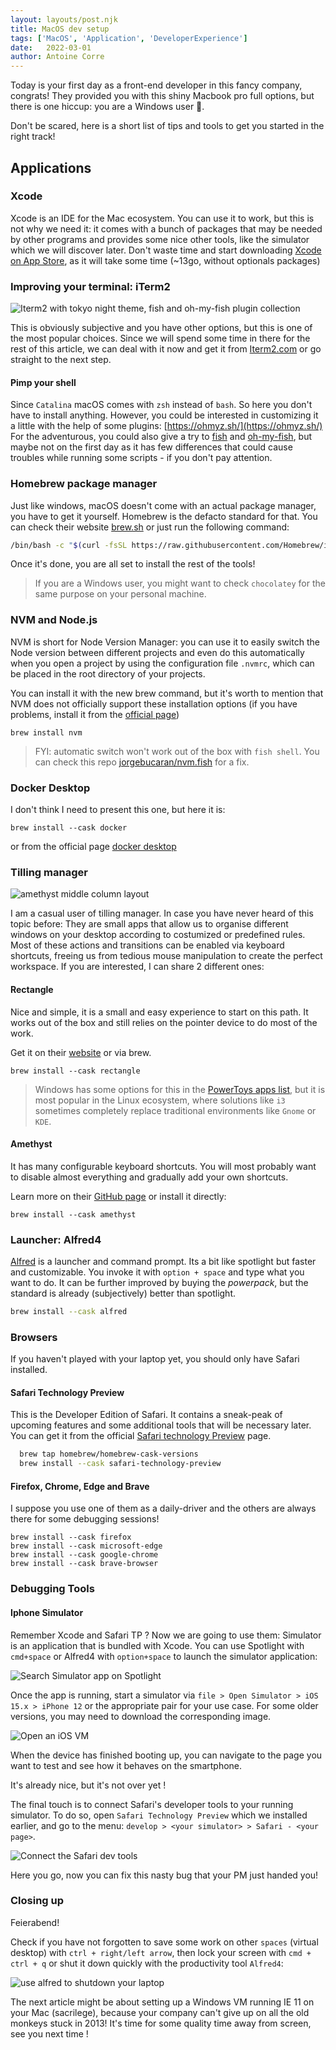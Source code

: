 ```yaml
---
layout: layouts/post.njk
title: MacOS dev setup
tags: ['MacOS', 'Application', 'DeveloperExperience']
date:   2022-03-01
author: Antoine Corre
---
```

Today is your first day as a front-end developer in this fancy company, congrats!
They provided you with this shiny Macbook pro full options, but there is one hiccup: you are a Windows user 👻.

Don't be scared, here is a short list of tips and tools to get you started in the right track!

## Applications

### Xcode

Xcode is an IDE for the Mac ecosystem. You can use it to work, but this is not why we need it: it comes with a bunch of packages that may be needed by other programs and provides some nice other tools, like the simulator which we will discover later. 
Don't waste time and start downloading [Xcode on App Store](https://apps.apple.com/us/app/xcode/id497799835?mt=12), as it will take some time (~13go, without optionals packages)

### Improving your terminal: iTerm2

![Iterm2 with tokyo night theme, fish and oh-my-fish plugin collection](iterm-fish-with-ohmyfish.png)

This is obviously subjective and you have other options, but this is one of the most popular choices. 
Since we will spend some time in there for the rest of this article, we can deal with it now and get it from [Iterm2.com](https://iterm2.com/index.html) or go straight to the next step. 

#### Pimp your shell

Since `Catalina` macOS comes with `zsh` instead of `bash`. So here you don't have to install anything. However, you could be interested in customizing it a little with the help of some plugins: [https://ohmyz.sh/](https://ohmyz.sh/)
For the adventurous, you could also give a try to [fish](https://fishshell.com/) and [oh-my-fish](https://github.com/oh-my-fish/oh-my-fish), but maybe not on the first day as it has few differences that could cause troubles while running some scripts - if you don't pay attention. 

### Homebrew package manager

Just like windows, macOS doesn't come with an actual package manager, you have to get it yourself.
Homebrew is the defacto standard for that. You can check their website [brew.sh](https://brew.sh/) or just run the following command:

```bash
/bin/bash -c "$(curl -fsSL https://raw.githubusercontent.com/Homebrew/install/HEAD/install.sh)"
```

Once it's done, you are all set to install the rest of the tools!

> If you are a Windows user, you might want to check `chocolatey` for the same purpose on your personal machine.

### NVM and Node.js

NVM is short for Node Version Manager: you can use it to easily switch the Node version between different projects and even do this automatically when you open a project by using the configuration file `.nvmrc`, which can be placed in the root directory of your projects.

You can install it with the new brew command, but it's worth to mention that NVM does not officially support these installation options (if you have problems, install it from the [official page](https://github.com/nvm-sh/nvm))

```shell
brew install nvm
```

> FYI: automatic switch won't work out of the box with `fish shell`. You can check this repo [jorgebucaran/nvm.fish](https://github.com/jorgebucaran/nvm.fish) for a fix.

### Docker Desktop

I don't think I need to present this one, but here it is:
```shell 
brew install --cask docker
```
or from the official page [docker desktop](https://www.docker.com/products/docker-desktop)

### Tilling manager
![amethyst middle column layout](amethist-tillilng.png)

I am a casual user of tilling manager. In case you have never heard of this topic before: They are small apps that allow us to organise different windows on your desktop according to costumized or predefined rules. Most of these actions and transitions can be enabled via keyboard shortcuts, freeing us from tedious mouse manipulation to create the perfect workspace. If you are interested, I can share 2 different ones:

#### Rectangle
Nice and simple, it is a small and easy experience to start on this path. It works out of the box and still relies on the pointer device to do most of the work.

Get it on their [website](https://rectangleapp.com/) or via brew.
 
 ```shell
 brew install --cask rectangle

 ```

> Windows has some options for this in the [PowerToys apps list](https://docs.microsoft.com/en-us/windows/powertoys/fancyzones), but it is most popular in the Linux ecosystem, where solutions like `i3` sometimes completely replace traditional environments like `Gnome` or `KDE`.

#### Amethyst

It has many configurable keyboard shortcuts. You will most probably want to disable almost everything and gradually add your own shortcuts.

Learn more on their [GitHub page](https://github.com/ianyh/Amethyst) or install it directly:

```shell
brew install --cask amethyst
```
### Launcher: Alfred4
[Alfred](https://www.alfredapp.com/) is a launcher and command prompt. Its a bit like spotlight but faster and customizable. You invoke it with `option + space` and type what you want to do. It can be further improved by buying the *powerpack*, but the standard is already (subjectively) better than spotlight.

```sh
brew install --cask alfred
```

### Browsers

If you haven't played with your laptop yet, you should only have Safari installed.

#### Safari Technology Preview

This is the Developer Edition of Safari. It contains a sneak-peak of upcoming features and some additional tools that will be necessary later.
You can get it from the official [Safari technology Preview](https://developer.apple.com/safari/technology-preview/) page.

```bash
  brew tap homebrew/homebrew-cask-versions
  brew install --cask safari-technology-preview
```

#### Firefox, Chrome, Edge and Brave

I suppose you use one of them as a daily-driver and the others are always there for some debugging sessions!

```shell
brew install --cask firefox
brew install --cask microsoft-edge
brew install --cask google-chrome
brew install --cask brave-browser
```


### Debugging Tools

#### Iphone Simulator

Remember Xcode and Safari TP ? Now we are going to use them: 
Simulator is an application that is bundled with Xcode.
You can use Spotlight with `cmd+space` or Alfred4 with `option+space` to launch the simulator application:

![Search Simulator app on Spotlight](spotlight_simulator.png)

Once the app is running, start a simulator via `file > Open Simulator > iOS 15.x > iPhone 12` or the appropriate pair for your use case. For some older versions, you may need to download the corresponding image.

![Open an iOS VM](xcode_simulator_iphone8_15.2.png)

When the device has finished booting up, you can navigate to the page you want to test and see how it behaves on the smartphone.

It's already nice, but it's not over yet !

The final touch is to connect Safari's developer tools to your running simulator.
To do so, open `Safari Technology Preview` which we installed earlier, and go to the menu: `develop > <your simulator> > Safari - <your page>`. 

![Connect the Safari dev tools](simulator_safari_dev_tools.png)

Here you go, now you can fix this nasty bug that your PM just handed you! 

### Closing up

Feierabend!

Check if you have not forgotten to save some work on other `spaces` (virtual desktop) with `ctrl + right/left arrow`,
then lock your screen with `cmd + ctrl + q` or shut it down quickly with the productivity tool `Alfred4`:

![use alfred to shutdown your laptop](alfred-shutdown.png)

The next article might be about setting up a Windows VM running IE 11 on your Mac (sacrilege), because your company can't give up on all the old monkeys stuck in 2013! 
It's time for some quality time away from screen, see you next time !






